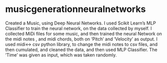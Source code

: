 # musicgenerationneuralnetworks
Created a Music, using Deep Neural Networks. I used Scikit Learn’s MLP Classifier to train the neural network, on the data collected by myself. I collected MiDi files for some music, and then trained the neural Network on the midi notes , and midi chords, both on ‘Pitch’ and ‘Velocity’ as output. I used midi&lt;-> csv python library, to change the midi notes to csv files, and then cumulated, and cleaned the data, and then used MLP Classifier. The ‘Time’ was given as input, which was taken randomly. 
